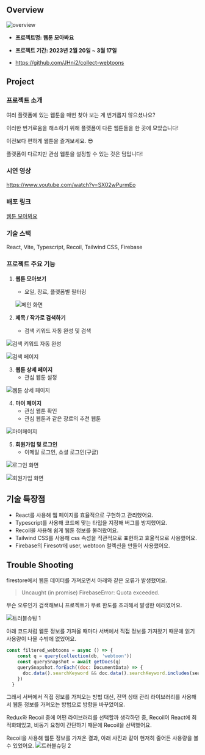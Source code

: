 ## Overview

![overview](https://github.com/JHni2/Portfolio/assets/105628384/50432707-d9ab-4d7d-9e03-17175cdf228a)

- **프로젝트명: 웹툰 모아봐요**
- **프로젝트 기간: 2023년 2월 20일 ~ 3월 17일**

- https://github.com/JHni2/collect-webtoons

## Project

### 프로젝트 소개

여러 플랫폼에 있는 웹툰을 매번 찾아 보는 게 번거롭지 않으셨나요?

이러한 번거로움을 해소하기 위해 플랫폼이 다른 웹툰들을 한 곳에 모았습니다!

이전보다 편하게 웹툰을 즐겨보세요. 😎

플랫폼이 다르지만 관심 웹툰을 설정할 수 있는 것은 덤입니다!

### 시연 영상

https://www.youtube.com/watch?v=SX02wPurmEo

### 배포 링크

[웹툰 모아봐요](https://collect-webtoons.vercel.app/)

### **기술 스택**

React, Vite, Typescript, Recoil, Tailwind CSS, Firebase

### 프로젝트 주요 기능

1. **웹툰 모아보기**
    - 요일, 장르, 플랫폼별 필터링
        
    ![메인 화면](https://github.com/JHni2/Portfolio/assets/105628384/8698bc25-ddd8-4c86-97c0-725cf690c402)
        

2.  **제목 / 작가로 검색하기**
    - 검색 키워드 자동 완성 및 검색

![검색 키워드 자동 완성](https://github.com/JHni2/Portfolio/assets/105628384/07f72f71-e1bb-4461-8411-17d160e30a05)

![검색 페이지](https://github.com/JHni2/Portfolio/assets/105628384/94d7ab4f-ff7b-47fb-9922-253fc8d47d5c)


3. **웹툰 상세 페이지**
    - 관심 웹툰 설정

![웹툰 상세 페이지](https://github.com/JHni2/Portfolio/assets/105628384/47d66991-1c49-43b8-9bff-2ea377187893)


4. **마이 페이지**
    - 관심 웹툰 확인
    - 관심 웹툰과 같은 장르의 추천 웹툰

![마이페이지](https://github.com/JHni2/Portfolio/assets/105628384/873f757d-6569-45a2-8e56-733ca9162761)


5. **회원가입 및 로그인**
    - 이메일 로그인, 소셜 로그인(구글)

![로그인 화면](https://github.com/JHni2/Portfolio/assets/105628384/8a78a8db-411e-4f49-8427-b6c99b67d26e)

![회원가입 화면](https://github.com/JHni2/Portfolio/assets/105628384/6002114a-4863-4a1f-9b4b-628caac7c57a)

## 기술 특장점

- React를 사용해 웹 페이지를 효율적으로 구현하고 관리했어요.
- Typescript를 사용해 코드에 맞는 타입을 지정해 버그를 방지했어요.
- Recoil을 사용해 쉽게 웹툰 정보를 불러왔어요.
- Tailwind CSS를 사용해 css 속성을 직관적으로 표현하고 효율적으로 사용했어요.
- Firebase의 Firesotr에 user, webtoon 컬렉션을 만들어 사용했어요.

## Trouble Shooting

firestore에서 웹툰 데이터를 가져오면서 아래와 같은 오류가 발생했어요.

> Uncaught (in promise) FirebaseError: Quota exceeded.


무슨 오류인가 검색해보니 프로젝트가 무료 한도를 초과해서 발생한 에러였어요.

![트러블슈팅 1](https://github.com/JHni2/Portfolio/assets/105628384/f65be7d7-d967-4dfc-9186-8f78d6194a1b)

아래 코드처럼 웹툰 정보를 가져올 때마다 서버에서 직접 정보를 가져왔기 때문에 읽기 사용량이 나올 수밖에 없었어요.


```jsx
const filtered_webtoons = async () => {
    const q = query(collection(db, 'webtoon'))
    const querySnapshot = await getDocs(q)
    querySnapshot.forEach((doc: DocumentData) => {
      doc.data().searchKeyword && doc.data().searchKeyword.includes(searchQuery.keyword) && setSearchedWebtoons([...searchedWebtoons, doc.data()])
    })
  }
```


그래서 서버에서 직접 정보를 가져오는 방법 대신, 전역 상태 관리 라이브러리를 사용해서 웹툰 정보를 가져오는 방법으로 방향을 바꾸었어요.

Redux와 Recoil 중에 어떤 라이브러리를 선택할까 생각하던 중, Recoil이 React에 최적화돼있고, 비동기 요청이 간단하기 때문에 Recoil을 선택했어요.

Recoil을 사용해 웹툰 정보를 가져온 결과, 아래 사진과 같이 현저히 줄어든 사용량을 볼 수 있었어요.
![트러블슈팅 2](https://github.com/JHni2/Portfolio/assets/105628384/9d108ba8-b2dd-4ad6-8fb6-d0072c470c1a)